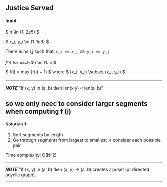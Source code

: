 ## Justice Served 

#### Input 

$ n \in (1..2e5) $

$ x_i, y_i \in (1..1e9) $

There is no i,j such that: 
```x_i == x_j && y_i == y_j```

#### 
$f(i)$ for each $ i \in (1..n)$

$ f(i) = max (f(j) + 1) $ where $ (x_j, y_j) \subset (x_i, y_i) $   

#### 
---
***NOTE***
"if (x, y) in (a, b) then len(x,y) < len(a, b)"

so we only need to consider larger segments when computing f (i) 
---
#### Solution 1 

1. Sort segments by length 
2. Go through segments from largest to smallest -> consider each possible pair 

Time complexity: O(N^2) 

---
***NOTE***
"if (x, y) in (a, b) then (x, y) -> (a, b) creates a poset (or directed acyclic graph). 

---



